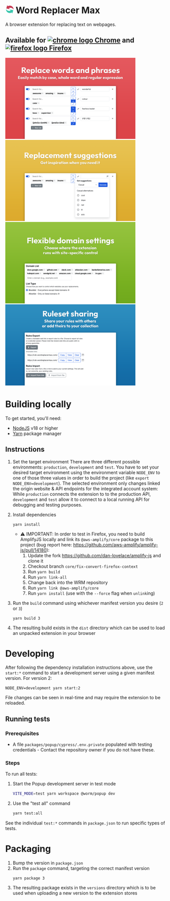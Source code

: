 # <img alt="Word Replace Max" src="./assets/word-replacer-max-logo_26.png" /> Word Replacer Max

A browser extension for replacing text on webpages.

## Available for [<img alt="chrome logo" src="./assets/chrome_logo.svg" /> Chrome](https://chromewebstore.google.com/detail/word-replacer-max/gnemoflnihonmkiacnagnbnlppkamfgo) and [<img alt="firefox logo" src="./assets/firefox_logo.svg" /> Firefox](https://addons.mozilla.org/en-US/firefox/addon/word-replacer-max)

<img alt="replace words and phrases" src="./assets/store-page-1.png" style="max-width: 100%; width: 410px"></img>
<img alt="flexible domain settings" src="./assets/store-page-2.png" style="max-width: 100%; width: 410px"></img>
<img alt="ruleset sharing" src="./assets/store-page-3.png" style="max-width: 100%; width: 410px"></img>
<img alt="highlight and replace" src="./assets/store-page-5.png" style="max-width: 100%; width: 410px"></img>

# Building locally

To get started, you'll need:

- [NodeJS](https://nodejs.org/en) v18 or higher
- [Yarn](https://yarnpkg.com/) package manager

## Instructions

1. Set the target environment
   There are three different possible environments: `production`, `development` and `test`.
   You have to set your desired target environment using the environment variable `NODE_ENV` to one of those three values in order to build the project (like `export NODE_ENV=development`).
   The selected environment only changes linked the origin website & API endpoints for the integrated account system: While `production` connects the extension to to the production API, `development` and `test` allow it to connect to a local running API for debugging and testing purposes.

1. Install dependencies
   ```
   yarn install
   ```
   - ⚠️ IMPORTANT: In order to test in Firefox, you need to build AmplifyJS
     locally and link its `@aws-amplify/core` package to this project (bug
     report here: https://github.com/aws-amplify/amplify-js/pull/14180):
     1. Update the fork https://github.com/dan-lovelace/amplify-js and clone it
     1. Checkout branch `core/fix-convert-firefox-context`
     1. Run `yarn build`
     1. Run `yarn link-all`
     1. Change back into the WRM repository
     1. Run `yarn link @aws-amplify/core`
     1. Run `yarn install` (use with the `--force` flag when `unlink`ing)

1. Run the `build` command using whichever manifest version you desire (`2` or
   `3`)
   ```
   yarn build 3
   ```

1. The resulting build exists in the `dist` directory which can be used to load
   an unpacked extension in your browser

# Developing

After following the dependency installation instructions above, use the
`start:*` command to start a development server using a given manifest version.
For version 2:

```
NODE_ENV=development yarn start:2
```

File changes can be seen in real-time and may require the extension to be
reloaded.

## Running tests

### Prerequisites

- A file `packages/popup/cypress/.env.private` populated with testing
  credentials - Contact the repository owner if you do not have these.

### Steps

To run all tests:

1. Start the Popup development server in test mode
   ```sh
   VITE_MODE=test yarn workspace @worm/popup dev
   ```
1. Use the "test all" command
   ```sh
   yarn test:all
   ```

See the individual `test:*` commands in `package.json` to run specific types of
tests.

# Packaging

1. Bump the version in `package.json`
1. Run the `package` command, targeting the correct manifest version
   ```
   yarn package 3
   ```
1. The resulting package exists in the `versions` directory which is to be used
   when uploading a new version to the extension stores
